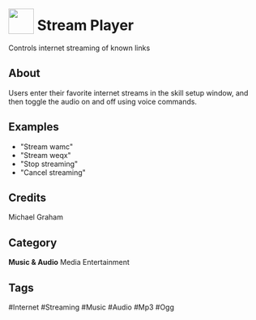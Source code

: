 # <img src="https://raw.githack.com/FortAwesome/Font-Awesome/master/svgs/solid/music.svg" card_color="#6C7A89" width="50" height="50" style="vertical-align:bottom"/> Stream Player
Controls internet streaming of known links

## About
Users enter their favorite internet streams in the skill setup window, and then toggle the audio on and off using voice commands.

## Examples
* "Stream wamc"
* "Stream weqx"
* "Stop streaming"
* "Cancel streaming"

## Credits
Michael Graham

## Category
**Music & Audio**
Media
Entertainment

## Tags
#Internet
#Streaming
#Music
#Audio
#Mp3
#Ogg

